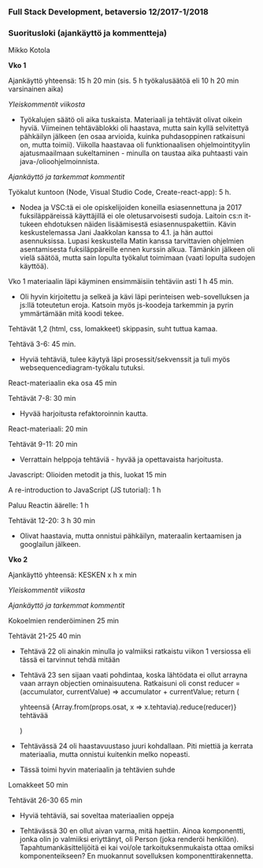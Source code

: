 ### Full Stack Development, betaversio 12/2017-1/2018
### Suoritusloki (ajankäyttö ja kommentteja)
Mikko Kotola

__Vko 1__

Ajankäyttö yhteensä: 15 h 20 min (sis. 5 h työkalusäätöä eli 10 h 20 min varsinainen aika)

_Yleiskommentit viikosta_

* Työkalujen säätö oli aika tuskaista. Materiaali ja tehtävät olivat oikein hyviä. Viimeinen tehtäväblokki oli haastava, mutta sain kyllä selvitettyä pähkäilyn jälkeen (en osaa arvioida, kuinka puhdasoppinen ratkaisuni on, mutta toimii). Viikolla haastavaa oli funktionaalisen ohjelmointityylin ajatusmaailmaan sukeltaminen - minulla on taustaa aika puhtaasti vain java-/olioohjelmoinnista.

_Ajankäyttö ja tarkemmat kommentit_

Työkalut kuntoon (Node, Visual Studio Code, Create-react-app): 5 h.

* Nodea ja VSC:tä ei ole opiskelijoiden koneilla esiasennettuna ja 2017 fuksiläppäreissä käyttäjillä ei ole oletusarvoisesti sudoja. Laitoin cs:n it-tukeen ehdotuksen näiden lisäämisestä esiasennuspakettiin. Kävin keskustelemassa Jani Jaakkolan kanssa to 4.1. ja hän auttoi asennuksissa. Lupasi keskustella Matin kanssa tarvittavien ohjelmien asentamisesta fuksiläppäreille ennen kurssin alkua. Tämänkin jälkeen oli vielä säätöä, mutta sain lopulta työkalut toimimaan (vaati lopulta sudojen käyttöä).

Vko 1 materiaalin läpi käyminen ensimmäisiin tehtäviin asti 1 h 45 min. 

* Oli hyvin kirjoitettu ja selkeä ja kävi läpi perinteisen web-sovelluksen ja js:llä toteutetun eroja. Katsoin myös js-koodeja tarkemmin ja pyrin ymmärtämään mitä koodi tekee.

Tehtävät 1,2 (html, css, lomakkeet) skippasin, suht tuttua kamaa.

Tehtävä 3-6: 45 min. 

* Hyviä tehtäviä, tulee käytyä läpi prosessit/sekvenssit ja tuli myös websequencediagram-työkalu tutuksi.

React-materiaalin eka osa 45 min

Tehtävät 7-8: 30 min

* Hyvää harjoitusta refaktoroinnin kautta.
  
React-materiaali: 20 min

Tehtävät 9-11: 20 min

* Verrattain helppoja tehtäviä - hyvää ja opettavaista harjoitusta.
  
Javascript: Olioiden metodit ja this, luokat 15 min

A re-introduction to JavaScript (JS tutorial): 1 h

Paluu Reactin äärelle: 1 h

Tehtävät 12-20: 3 h 30 min

* Olivat haastavia, mutta onnistui pähkäilyn, materaalin kertaamisen ja googlailun jälkeen.


__Vko 2__

Ajankäyttö yhteensä: KESKEN x h x min 

_Yleiskommentit viikosta_

_Ajankäyttö ja tarkemmat kommentit_

Kokoelmien renderöiminen 25 min

Tehtävät 21-25 40 min

* Tehtävä 22 oli ainakin minulla jo valmiiksi ratkaistu viikon 1 versiossa eli tässä ei tarvinnut tehdä mitään

* Tehtävä 23 sen sijaan vaati pohdintaa, koska lähtödata ei ollut arrayna vaan arrayn objectien ominaisuutena. Ratkaisuni oli const reducer = (accumulator, currentValue) => accumulator + currentValue; return (<p>yhteensä {Array.from(props.osat, x => x.tehtavia).reduce(reducer)} tehtävää</p>)

* Tehtävässä 24 oli haastavuustaso juuri kohdallaan. Piti miettiä ja kerrata materiaalia, mutta onnistui kuitenkin melko nopeasti.

* Tässä toimi hyvin materiaalin ja tehtävien suhde

Lomakkeet 50 min

Tehtävät 26-30 65 min

* Hyviä tehtäviä, sai soveltaa materiaalien oppeja

* Tehtävässä 30 en ollut aivan varma, mitä haettiin. Ainoa komponentti, jonka olin jo valmiiksi eriyttänyt, oli Person (joka renderöi henkilön). Tapahtumankäsittelijöitä ei kai voi/ole tarkoituksenmukaista ottaa omiksi komponenteikseen? En muokannut sovelluksen komponenttirakennetta.